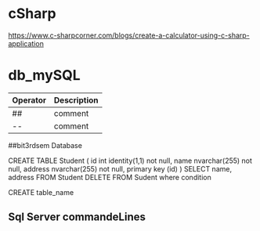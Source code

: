 # cSharp

https://www.c-sharpcorner.com/blogs/create-a-calculator-using-c-sharp-application



# db_mySQL

| Operator | Description |
| --- | --- |
| ## | comment |
| -- | comment |

##bit3rdsem Database

CREATE TABLE Student ( id int identity(1,1) not null, name nvarchar(255) not null, address nvarchar(255) not null, primary key (id) )
SELECT name, address FROM Student
DELETE FROM Sudent where condition 

CREATE table_name 


## Sql Server commandeLines
